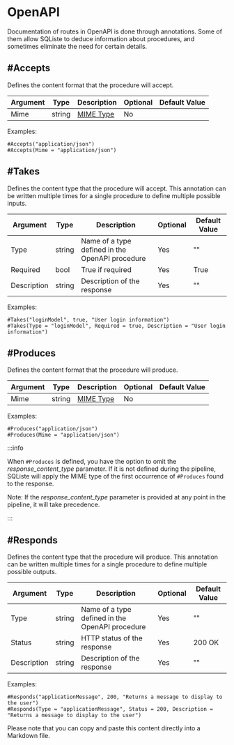 OpenAPI
=======

Documentation of routes in OpenAPI is done through annotations. Some of them allow SQListe to deduce information about procedures, and sometimes eliminate the need for certain details.

#Accepts
--------

Defines the content format that the procedure will accept.

| Argument | Type   | Description                                                                                           | Optional | Default Value |
|----------|--------|-------------------------------------------------------------------------------------------------------|----------|---------------|
| Mime     | string | [MIME Type](https://developer.mozilla.org/en-US/docs/Web/HTTP/Basics_of_HTTP/MIME_types/Common_types) | No       |               |

Examples:
```
#Accepts("application/json")
#Accepts(Mime = "application/json")
```

#Takes
------

Defines the content type that the procedure will accept. This annotation can be written multiple times for a single procedure to define multiple possible inputs.

| Argument    | Type   | Description                                     | Optional | Default Value |
|-------------|--------|-------------------------------------------------|----------|---------------|
| Type        | string | Name of a type defined in the OpenAPI procedure | Yes      | ""            |
| Required    | bool   | True if required                                | Yes      | True          |
| Description | string | Description of the response                     | Yes      | ""            |

Examples:
```
#Takes("loginModel", true, "User login information")
#Takes(Type = "loginModel", Required = true, Description = "User login information")
```

#Produces
---------

Defines the content format that the procedure will produce.

| Argument | Type   | Description                                                                                           | Optional | Default Value |
|----------|--------|-------------------------------------------------------------------------------------------------------|----------|---------------|
| Mime     | string | [MIME Type](https://developer.mozilla.org/en-US/docs/Web/HTTP/Basics_of_HTTP/MIME_types/Common_types) | No       |               |

Examples:
```
#Produces("application/json")
#Produces(Mime = "application/json")
```

:::info

When `#Produces` is defined, you have the option to omit the _response\_content\_type_ parameter. If it is not defined during the pipeline, SQListe will apply the MIME type of the first occurrence of `#Produces` found to the response.

Note: If the _response\_content\_type_ parameter is provided at any point in the pipeline, it will take precedence.

:::

#Responds
---------

Defines the content type that the procedure will produce. This annotation can be written multiple times for a single procedure to define multiple possible outputs.

| Argument    | Type   | Description                                     | Optional | Default Value |
|-------------|--------|-------------------------------------------------|----------|---------------|
| Type        | string | Name of a type defined in the OpenAPI procedure | Yes      | ""            |
| Status      | string | HTTP status of the response                     | Yes      | 200 OK        |
| Description | string | Description of the response                     | Yes      | ""            |

Examples:
```
#Responds("applicationMessage", 200, "Returns a message to display to the user")
#Responds(Type = "applicationMessage", Status = 200, Description = "Returns a message to display to the user")
```

Please note that you can copy and paste this content directly into a Markdown file.

